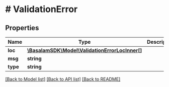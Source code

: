 # # ValidationError

## Properties

Name | Type | Description | Notes
------------ | ------------- | ------------- | -------------
**loc** | [**\BasalamSDK\Model\ValidationErrorLocInner[]**](ValidationErrorLocInner.md) |  |
**msg** | **string** |  |
**type** | **string** |  |

[[Back to Model list]](../../README.md#models) [[Back to API list]](../../README.md#endpoints) [[Back to README]](../../README.md)
